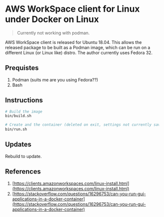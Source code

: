 # AWS WorkSpace client for Linux under Docker on Linux

> Currently not working with podman.

AWS WorkSpace client is released for Ubuntu 18.04. This allows the released package to be built as a Podman image, which can be run on a different Linux (or Linux like) distro. The author currently uses Fedora 32.

## Prequistes

1. Podman (suits me are you using Fedora??)
1. Bash

## Instructions

```bash
# Build the image
bin/build.sh

# Create and the container (deleted on exit, settings not currently saved)
bin/run.sh
```

## Updates

Rebuild to update.

## References

1. [https://clients.amazonworkspaces.com/linux-install.html](https://clients.amazonworkspaces.com/linux-install.html)
1. [https://stackoverflow.com/questions/16296753/can-you-run-gui-applications-in-a-docker-container](https://stackoverflow.com/questions/16296753/can-you-run-gui-applications-in-a-docker-container)